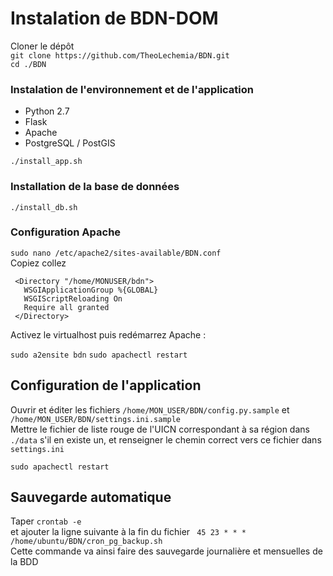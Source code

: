 # Instalation de BDN-DOM

Cloner le dépôt  
`git clone https://github.com/TheoLechemia/BDN.git `  
`cd ./BDN`

### Instalation de l'environnement et de l'application
* Python 2.7
* Flask
* Apache
* PostgreSQL / PostGIS

`./install_app.sh`  

### Installation de la base de données
`./install_db.sh`  

### Configuration Apache
`sudo nano /etc/apache2/sites-available/BDN.conf`  
Copiez collez   
```WSGIScriptAlias / /home/MONUSER/atlas/start.wsgi  
 <Directory "/home/MONUSER/bdn">  
   WSGIApplicationGroup %{GLOBAL}  
   WSGIScriptReloading On  
   Require all granted  
 </Directory>
 ```  
 
Activez le virtualhost puis redémarrez Apache :  

`sudo a2ensite bdn`
`sudo apachectl restart`  

## Configuration de l'application

Ouvrir et éditer les fichiers
`/home/MON_USER/BDN/config.py.sample` et `/home/MON_USER/BDN/settings.ini.sample`  
Mettre le fichier de liste rouge de l'UICN correspondant à sa région dans `./data` s'il en existe un, et renseigner le chemin correct vers ce fichier dans `settings.ini`

`sudo apachectl restart`


## Sauvegarde automatique
Taper `crontab -e`  
et ajouter la ligne suivante à la fin du fichier
` 45 23 * * * /home/ubuntu/BDN/cron_pg_backup.sh`  
Cette commande va ainsi faire des sauvegarde journalière et mensuelles de la BDD


